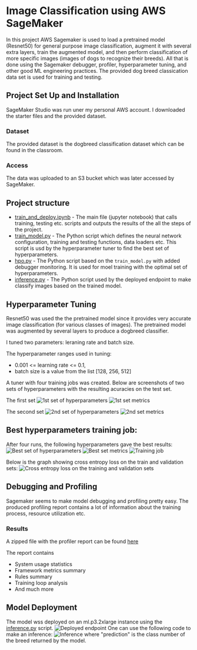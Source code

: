 # Image Classification using AWS SageMaker
In this project AWS Sagemaker is used to load a pretrained model (Resnet50) for general purpose image classification, augment it with several extra layers, train the augmented model, and then perform classification of more specific images (images of dogs to recognize their breeds). All that is done using the Sagemaker debugger, profiler, hyperparameter tuning, and other good ML engineering practices. The provided dog breed classication data set is used for training and testing.

## Project Set Up and Installation
SageMaker Studio was run uner my personal AWS account. I downloaded the starter files and the provided dataset.

### Dataset
The provided dataset is the dogbreed classification dataset which can be found in the classroom.

### Access
The data was uploaded to an S3 bucket which was later accessed by SageMaker.

## Project structure
- [train_and_deploy.ipynb](train_and_deploy.ipynb) - The main file (jupyter notebook) that calls training, testing etc. scripts and outputs the results of the all the steps of the project.
- [train_model.py](train_model.py) - The Python script which defines the neural network configuration, training and testing functions, data loaders etc. This script is usd by the hyperparameter tuner to find the best set of hyperparameters.
- [hpo.py](hpo.py) - The Python script based on the `train_model.py` with added debugger monitoring. It is used for moel training with the optimal set of hyperparameters.
- [inference.py](inference.py) - The Python script used by the deployed endpoint to make classify images based on the trained model.

## Hyperparameter Tuning
Resnet50 was used the the pretrained model since it provides very accurate image classification (for various classes of images). The pretrained model was augmented by several layers to produce a dogbreed classifier.

I tuned two parameters: leraning rate and batch size.

The hyperparameter ranges used in tuning:
- 0.001 <= learning rate <= 0.1,
- batch size is a value from the list [128, 256, 512]

A tuner with four training jobs was created. Below are screenshots of two sets of hyperparameters with the resulting acuracies on the test set.

The first set
![1st set of hyperparameters](Screenshots/Tuner-1st_training_job.png "1st set of hyperparameters")
![1st set metrics](Screenshots/Training_metrics_1st_set.png "1st set metrics")

The second set
![2nd set of hyperparameters](Screenshots/Tuner-2nd_training_job.png "2nd set of hyperparameters")
![2nd set metrics](Screenshots/Training_metrics_2nd_set.png "2nd set metrics")

## Best hyperparameters training job:
After four runs, the following hyperparameters gave the best results:
![Best set of hyperparameters](Screenshots/Tuner-best_training_job.png "Best set of hyperparameters")
![Best set metrics](Screenshots/Training_metrics_best_set.png "Best set metrics")
![Training job](Screenshots/Training_job_completed.png "Training job")

Below is the graph showing cross entropy loss on the train and validation sets:
![Cross entropy loss on the training and validation sets](Screenshots/CrossEntropyLoss.png "Cross entropy loss on the train and validation sets")

## Debugging and Profiling
Sagemaker seems to make model debugging and profiling pretty easy. The produced profiling report contains a lot of information about the training process, resource utilization etc.

### Results
A zipped file with the profiler report can be found [here](profiler_report.zip)

The report contains
- System usage statistics
- Framework metrics summary
- Rules summary
- Training loop analysis
- And much more

## Model Deployment
The model wss deployed on an ml.p3.2xlarge instance using the [inference.py](inference.py) script.
![Deployed endpoint](Screenshots/Endpoint_created.png "Deployed endpoint")
One can use the following code to make an inference:
![Inference](Screenshots/Inference.png "Inference")
where "prediction" is the class number of the breed returned by the model.
